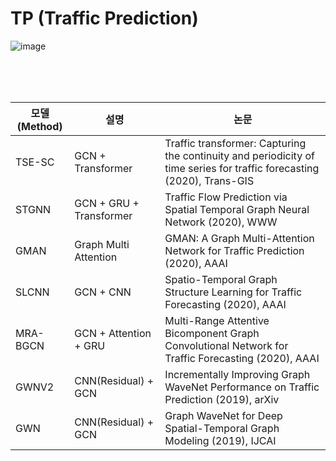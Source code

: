 # TP (Traffic Prediction)
![image](https://user-images.githubusercontent.com/87812424/140465286-25b4f3d4-5ea3-4c18-926b-111535259906.png)

</br>
</br>
</br>
<table>
    <thead>
        <tr>
            <th colspan=3>모델(Method)</th>
            <th>설명</th>
            <th>논문</th>
        </tr>
    </thead>
    <tbody>
        <tr>
            <td colspan=3>TSE-SC</td>
            <td>GCN + Transformer</td>
            <td>Traffic transformer: Capturing the continuity and periodicity of time series for traffic forecasting (2020), Trans-GIS</td>
        </tr>
        <tr>
            <td colspan=3>STGNN</td>
            <td>GCN + GRU + Transformer</td>
            <td>Traffic Flow Prediction via Spatial Temporal Graph Neural Network (2020), WWW</td>
        </tr>
        <tr>
            <td colspan=3>GMAN</td>
            <td>Graph Multi Attention</td>
            <td>GMAN: A Graph Multi-Attention Network for Traffic Prediction (2020), AAAI</td>
        </tr>
        <tr>
            <td colspan=3>SLCNN</td>
            <td>GCN + CNN</td>
            <td>Spatio-Temporal Graph Structure Learning for Traffic Forecasting (2020), AAAI</td>
        </tr>
        <tr>
            <td colspan=3>MRA-BGCN</td>
            <td>GCN + Attention + GRU</td>
            <td>Multi-Range Attentive Bicomponent Graph Convolutional Network for Traffic Forecasting (2020), AAAI</td>
        </tr>
        <tr>
            <td colspan=3>GWNV2</td>
            <td>CNN(Residual) + GCN</td>
            <td>Incrementally Improving Graph WaveNet Performance on Traffic Prediction (2019), arXiv</td>
        </tr>
        <tr>
            <td colspan=3>GWN</td>
            <td>CNN(Residual) + GCN</td>
            <td>Graph WaveNet for Deep Spatial-Temporal Graph Modeling (2019), IJCAI</td>
        </tr>
    </tbody>
</table>
